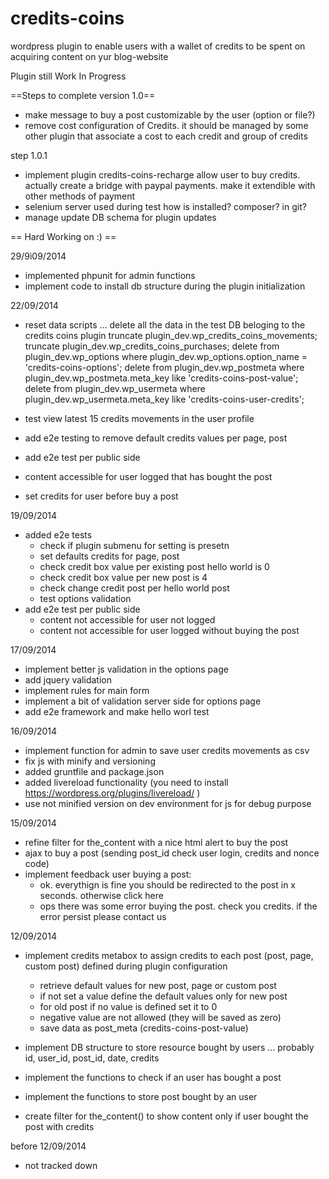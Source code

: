 credits-coins
=============

wordpress plugin to enable users with a wallet of credits to be spent on acquiring content on yur blog-website

Plugin still Work In Progress

==Steps to complete version 1.0==
- make message to buy a post customizable by the user (option or file?)
- remove cost configuration of Credits. it should be managed by some other plugin that associate a cost to each credit and group of credits

step 1.0.1
- implement plugin credits-coins-recharge allow user to buy credits. actually create a bridge with paypal payments. make it extendible with other methods of payment
- selenium server used during test how is installed? composer? in git?
- manage update DB schema for plugin updates


== Hard Working on :) ==

29/9ì09/2014
- implemented phpunit for admin functions
- implement code to install db structure during the plugin initialization

22/09/2014
- reset data scripts ... delete all the data in the test DB beloging to the credits coins plugin
    truncate plugin_dev.wp_credits_coins_movements;
    truncate plugin_dev.wp_credits_coins_purchases;
    delete from plugin_dev.wp_options where plugin_dev.wp_options.option_name = 'credits-coins-options';
    delete from plugin_dev.wp_postmeta where plugin_dev.wp_postmeta.meta_key like 'credits-coins-post-value';
    delete from plugin_dev.wp_usermeta where plugin_dev.wp_usermeta.meta_key like 'credits-coins-user-credits';
- test view latest 15 credits movements in the user profile
- add e2e testing to remove default credits values per page, post

- add e2e test per public side
 - content accessible for user logged that has bought the post
 - set credits for user before buy a post


19/09/2014
- added e2e tests
  - check if plugin submenu for setting is presetn
  - set defaults credits for page, post
  - check credit box value per existing post hello world is 0
  - check credit box value per new post is 4
  - check change credit post per hello world post
  - test options validation
- add e2e test per public side
  - content not accessible for user not logged
  - content not accessible for user logged without buying the post


17/09/2014
- implement better js validation in the options page
 - add jquery validation
 - implement rules for main form
- implement a bit of validation server side for options page
- add e2e framework and make hello worl test

16/09/2014
- implement function for admin to save user credits movements as csv
- fix js with minify and versioning
- added gruntfile and package.json
- added livereload functionality (you need to install https://wordpress.org/plugins/livereload/ )
- use not minified version on dev environment for js for debug purpose

15/09/2014
- refine filter for the_content with a nice html alert to buy the post
- ajax to buy a post (sending post_id check user login, credits and nonce code)
- implement feedback user buying a post:
    - ok. everythign is fine you should be redirected to the post in x seconds. otherwise click here
    - ops there was some error buying the post. check you credits. if the error persist please contact us

12/09/2014
- implement credits metabox to assign credits to each post (post, page, custom post) defined during plugin configuration
  - retrieve default values for new post, page or custom post
  - if not set a value define the default values only for new post
  - for old post if no value is defined set it to 0
  - negative value are not allowed (they will be saved as zero)
  - save data as post_meta (credits-coins-post-value)

- implement DB structure to store resource bought by users ... probably id, user_id, post_id, date, credits
- implement the functions to check if an user has bought a post
- implement the functions to store post bought by an user

- create filter for the_content() to show content only if user bought the post with credits

before 12/09/2014
- not tracked down